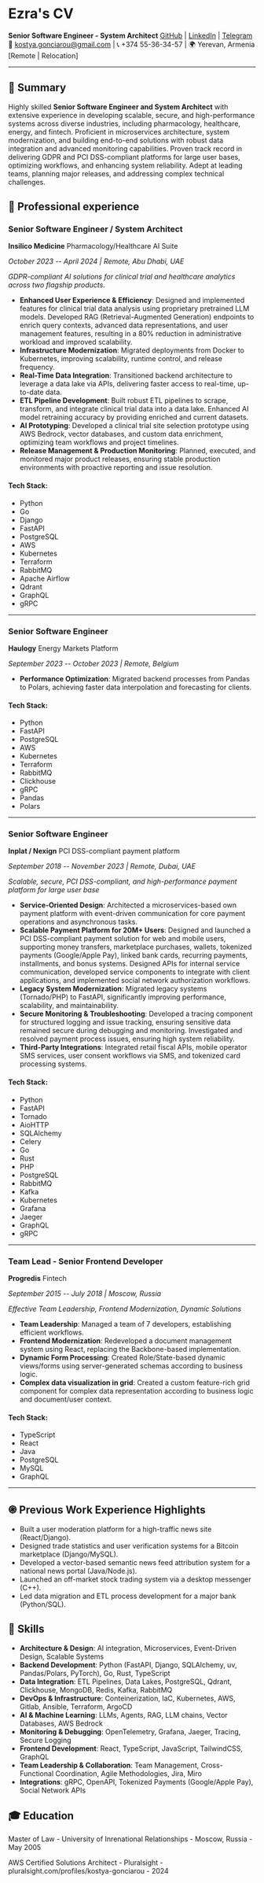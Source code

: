 # Ezra's CV

**Senior Software Engineer - System Architect**
[GitHub](ezra-gocci) | [LinkedIn](ezra-gocci) | [Telegram](EzraGocci)  
📧 kostya.gonciarou@gmail.com | 📞 +374 55-36-34-57 | 🌍 Yerevan,
Armenia \[Remote \| Relocation\]

---

## 📌 Summary



Highly skilled **Senior Software Engineer and System Architect** with
extensive experience in developing scalable, secure, and
high-performance systems across diverse industries, including
pharmacology, healthcare, energy, and fintech. Proficient in
microservices architecture, system modernization, and building
end-to-end solutions with robust data integration and advanced
monitoring capabilities. Proven track record in delivering GDPR and PCI
DSS-compliant platforms for large user bases, optimizing workflows, and
enhancing system reliability. Adept at leading teams, planning major
releases, and addressing complex technical challenges.


## 💼 Professional experience
### **Senior Software Engineer / System Architect**
**Insilico Medicine**
Pharmacology/Healthcare AI Suite

*October 2023 -- April 2024 | Remote, Abu Dhabi, UAE*

_GDPR-compliant AI solutions for clinical trial and healthcare analytics
across two flagship products._

- **Enhanced User Experience & Efficiency**: Designed and implemented
features for clinical trial data analysis using proprietary pretrained
LLM models. Developed RAG (Retrieval-Augmented Generation) endpoints to
enrich query contexts, advanced data representations, and user
management features, resulting in a 80% reduction in administrative
workload and improved scalability.
- **Infrastructure Modernization**: Migrated deployments from Docker to
Kubernetes, improving scalability, runtime control, and release
frequency.
- **Real-Time Data Integration**: Transitioned backend architecture to
leverage a data lake via APIs, delivering faster access to real-time,
up-to-date data.
- **ETL Pipeline Development**: Built robust ETL pipelines to scrape,
transform, and integrate clinical trial data into a data lake. Enhanced
AI model retraining accuracy by providing enriched and current datasets.
- **AI Prototyping**: Developed a clinical trial site selection
prototype using AWS Bedrock, vector databases, and custom data
enrichment, optimizing team workflows and project timelines.
- **Release Management & Production Monitoring**: Planned, executed, and
monitored major product releases, ensuring stable production
environments with proactive reporting and issue resolution.
#### **Tech Stack**: 
- Python
- Go
- Django
- FastAPI
- PostgreSQL
- AWS
- Kubernetes
- Terraform
- RabbitMQ
- Apache Airflow
- Qdrant
- GraphQL
- gRPC
---
### **Senior Software Engineer**
**Haulogy**
Energy Markets Platform

*September 2023 -- October 2023 | Remote, Belgium*


- **Performance Optimization**: Migrated backend processes from Pandas
to Polars, achieving faster data interpolation and forecasting for
clients.
#### **Tech Stack**: 
- Python
- FastAPI
- PostgreSQL
- AWS
- Kubernetes
- Terraform
- RabbitMQ
- Clickhouse
- gRPC
- Pandas
- Polars
---
### **Senior Software Engineer**
**Inplat / Nexign**
PCI DSS-compliant payment platform

*September 2018 -- November 2023 | Remote, Dubai, UAE*

_Scalable, secure, PCI DSS-compliant, and high-performance payment
platform for large user base_

- **Service-Oriented Design**: Architected a microservices-based own
payment platform with event-driven communication for core payment
operations and asynchronous tasks.
- **Scalable Payment Platform for 20M+ Users**: Designed and launched a
PCI DSS-compliant payment solution for web and mobile users, supporting
money transfers, marketplace purchases, wallets, tokenized payments
(Google/Apple Pay), linked bank cards, recurring payments, installments,
and bonus systems. Designed APIs for internal service communication,
developed service components to integrate with client applications, and
implemented social network authorization workflows.
- **Legacy System Modernization**: Migrated legacy systems (Tornado/PHP)
to FastAPI, significantly improving performance, scalability, and
maintainability.
- **Secure Monitoring & Troubleshooting**: Developed a tracing component
for structured logging and issue tracking, ensuring sensitive data
remained secure during debugging and monitoring. Investigated and
resolved payment process issues, ensuring high system reliability.
- **Third-Party Integrations**: Integrated retail fiscal APIs, mobile
operator SMS services, user consent workflows via SMS, and tokenized
card processing systems.
#### **Tech Stack**: 
- Python
- FastAPI
- Tornado
- AioHTTP
- SQLAlchemy
- Celery
- Go
- Rust
- PHP
- PostgreSQL
- RabbitMQ
- Kafka
- Kubernetes
- Grafana
- Jaeger
- GraphQL
- gRPC
---
### **Team Lead - Senior Frontend Developer**
**Progredis**
Fintech

*September 2015 -- July 2018 | Moscow, Russia*

_Effective Team Leadership, Frontend Modernization, Dynamic Solutions_

- **Team Leadership**: Managed a team of 7 developers, establishing
efficient workflows.
- **Frontend Modernization**: Redeveloped a document management system
using React, replacing the Backbone-based implementation.
- **Dynamic Form Processing**: Created Role/State-based dynamic
views/forms using server-generated schemas according to business logic.
- **Complex data visualization in grid**: Created a custom feature-rich
grid component for complex data representation according to business
logic and document/user context.
#### **Tech Stack**: 
- TypeScript
- React
- Java
- PostgreSQL
- MySQL
- GraphQL
---





## ֍ Previous Work Experience Highlights


- Built a user moderation platform for a high-traffic news site
(React/Django).
- Designed trade statistics and user verification systems for a Bitcoin
marketplace (Django/MySQL).
- Developed a vector-based semantic news feed attribution system for a
national news portal (Java/Node.js).
- Launched an off-market stock trading system via a desktop messenger
(C++).
- Led data migration and ETL process development for a major bank
(Python/SQL).



## 🎯 Skills

- **Architecture & Design**: AI integration, Microservices, Event-Driven
Design, Scalable Systems
- **Backend Development**: Python (FastAPI, Django, SQLAlchemy, uv,
Pandas/Polars, PyTorch), Go, Rust, TypeScript
- **Data Integration**: ETL Pipelines, Data Lakes, PostgreSQL, Qdrant,
Clickhouse, MongoDB, Redis, Kafka, RabbitMQ
- **DevOps & Infrastructure**: Conteinerization, IaC, Kubernetes, AWS,
Gitlab, Ansible, Terraform, ArgoCD
- **AI & Machine Learning**: LLMs, Agents, RAG, LLM chains, Vector
Databases, AWS Bedrock
- **Monitoring & Debugging**: OpenTelemetry, Grafana, Jaeger, Tracing,
Secure Logging
- **Frontend Development**: React, TypeScript, JavaScript, TailwindCSS,
GraphQL
- **Team Leadership & Collaboration**: Team Management, Cross-Functional
Coordination, Agile Methodologies, Jira, Miro
- **Integrations**: gRPC, OpenAPI, Tokenized Payments (Google/Apple
Pay), Social Network APIs




## 🎓 Education




Master of Law - University of Inrenational Relationships - Moscow,
Russia - May 2005

AWS Certified Solutions
Architect - Pluralsight - pluralsight.com/profiles/kostya-gonciarou - 2024


